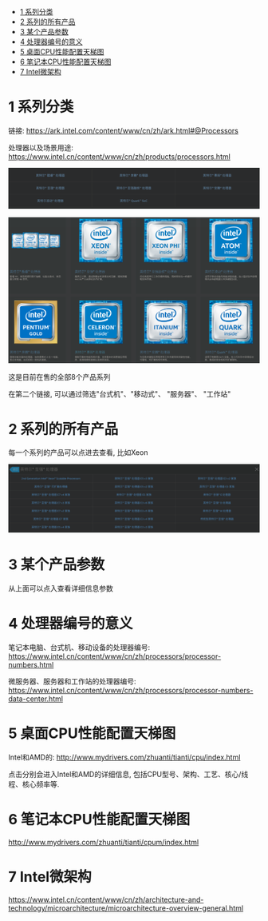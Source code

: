 
<!-- @import "[TOC]" {cmd="toc" depthFrom=1 depthTo=6 orderedList=false} -->

<!-- code_chunk_output -->

* [1 系列分类](#1-系列分类)
* [2 系列的所有产品](#2-系列的所有产品)
* [3 某个产品参数](#3-某个产品参数)
* [4 处理器编号的意义](#4-处理器编号的意义)
* [5 桌面CPU性能配置天梯图](#5-桌面cpu性能配置天梯图)
* [6 笔记本CPU性能配置天梯图](#6-笔记本cpu性能配置天梯图)
* [7 Intel微架构](#7-intel微架构)

<!-- /code_chunk_output -->

# 1 系列分类

链接: https://ark.intel.com/content/www/cn/zh/ark.html#@Processors

处理器以及场景用途: https://www.intel.cn/content/www/cn/zh/products/processors.html

![](./images/2019-04-22-13-00-20.png)

![](./images/2019.04.22-13-38-05.png)

这是目前在售的全部8个产品系列

在第二个链接, 可以通过筛选"台式机"、"移动式"、 "服务器"、 "工作站"

# 2 系列的所有产品

每一个系列的产品可以点进去查看, 比如Xeon

![](./images/2019-04-22-13-06-34.png)

# 3 某个产品参数

从上面可以点入查看详细信息参数

# 4 处理器编号的意义

笔记本电脑、台式机、移动设备的处理器编号: https://www.intel.cn/content/www/cn/zh/processors/processor-numbers.html

微服务器、服务器和工作站的处理器编号: https://www.intel.cn/content/www/cn/zh/processors/processor-numbers-data-center.html

# 5 桌面CPU性能配置天梯图

Intel和AMD的: http://www.mydrivers.com/zhuanti/tianti/cpu/index.html

点击分别会进入Intel和AMD的详细信息, 包括CPU型号、架构、工艺、核心/线程、核心频率等.

# 6 笔记本CPU性能配置天梯图

http://www.mydrivers.com/zhuanti/tianti/cpum/index.html

# 7 Intel微架构

https://www.intel.cn/content/www/cn/zh/architecture-and-technology/microarchitecture/microarchitecture-overview-general.html